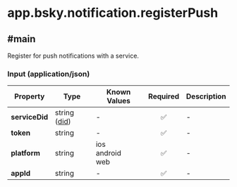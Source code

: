# app.bsky.notification.registerPush

## #main

Register for push notifications with a service.

### Input (application/json)

| Property | Type | Known Values | Required | Description |
| --- | --- | --- | :---: | --- |
| **serviceDid** | string ([did](https://atproto.com/specs/did)) | - | ✅ | - |
| **token** | string | - | ✅ | - |
| **platform** | string | ios<br>android<br>web | ✅ | - |
| **appId** | string | - | ✅ | - |
